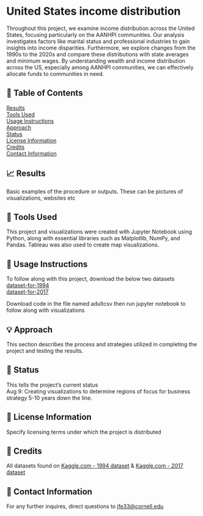 # United States income distribution
Throughout this project, we examine income distribution across the United States, focusing particularly on the AANHPI communities. Our analysis investigates factors like marital status and professional industries to gain insights into income disparities. Furthermore, we explore changes from the 1990s to the 2020s and compare these distributions with state averages and minimum wages. By understanding wealth and income distribution across the US, especially among AANHPI communities, we can effectively allocate funds to communities in need.

## :book: Table of Contents
[Results](#results) <br>
[Tools Used](#tools-used) <br>
[Usage Instructions](#usage-instructions) <br>
[Approach](#approach) <br>
[Status](#status) <br>
[License Information](#license-information) <br>
[Credits](#credits) <br>
[Contact Information](#Contact-Information) <br>

## :chart_with_upwards_trend: Results
Basic examples of the procedure or outputs. These can be pictures of visualizations, websites etc

## :wrench: Tools Used
This project and visualizations were created with Jupyter Notebook using Python, along with essential libraries such as Matplotlib, NumPy, and Pandas. Tableau was also used to create map visualizations.

## :floppy_disk: Usage Instructions
To follow along with this project, download the below two datasets <br>
	[dataset-for-1994](projectonedata/adult.csv) <br>
	[dataset-for-2017](projectonedata/acs2017_county_data.csv)<br>
 
 

Download code in the file named adultcsv then run jupyter notebook to follow along with visualizations

## :bulb: Approach
This section describes the process and strategies utilized in completing the project and testing the results.

## :bookmark: Status
This tells the project’s current status <br>
Aug 9: Creating visualizations to determine regions of focus for business strategy 5-10 years down the line.

## :open_file_folder: License Information
Specify licensing terms under which the project is distributed

## :scroll: Credits
All datasets found on [Kaggle.com - 1994 dataset](https://www.kaggle.com/datasets/uciml/adult-census-income) & [Kaggle.com - 2017 dataset](https://www.kaggle.com/datasets/muonneutrino/us-census-demographic-data/data) 

## :email: Contact Information
For any further inquires, direct questions to jfe33@cornell.edu






